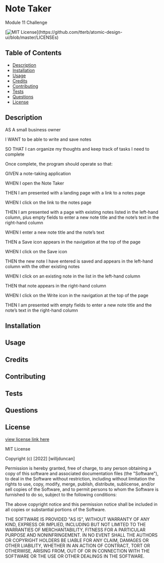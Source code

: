 # Note Taker
Module 11 Challenge

[![MIT License](https://img.shields.io/apm/l/atomic-design-ui.svg?)](https://github.com/tterb/atomic-design-ui/blob/master/LICENSEs)

        

## Table of Contents
- [Description](#description)
- [Installation](#installation)
- [Usage](#usage)
- [Credits](#credits)
- [Contributing](#contributing)
- [Tests](#tests)
- [Questions](#questions)
- [License](#license)  
        



## Description

AS A small business owner

I WANT to be able to write and save notes

SO THAT I can organize my thoughts and keep track of tasks I need to complete


<!-- Team-Profile-Generator is a program that allows the user to set up a workforce list consisting of employees, managers, engineers, and interns. The creation of the program is intended to test and improve my skills using ES6, Node, Jest, and npm, while also giving me a chance to plan and form a project using an object-oriented approach that prioritizes testing first. By the end of the challenge, I should feel more comfortable and equipped to work on back-end development in a professional setting.  -->

Once complete, the program should operate so that:

GIVEN a note-taking application

WHEN I open the Note Taker

THEN I am presented with a landing page with a link to a notes page

WHEN I click on the link to the notes page

THEN I am presented with a page with existing notes listed in the left-hand column, plus empty fields to enter a new note title and the note’s text in the right-hand column

WHEN I enter a new note title and the note’s text

THEN a Save icon appears in the navigation at the top of the page

WHEN I click on the Save icon

THEN the new note I have entered is saved and appears in the left-hand column with the other existing notes

WHEN I click on an existing note in the list in the left-hand column

THEN that note appears in the right-hand column

WHEN I click on the Write icon in the navigation at the top of the page

THEN I am presented with empty fields to enter a new note title and the note’s text in the right-hand column


<!-- The final product should place however many members of the workforce there are into their own individual cards with active links on a webpage. 

This project had to be accomplished with careful planning, first setting up the necessary scaffolding according to the Challenge guidelines, then downloading the necessary tools, including npm, inquirer, and Jest. From there, the tests had to be established for each Class, before any building of the Classes could commence. I started the classes with Employee and then moved on to the others, using Jest-Another-RPG as a blueprint for extending the "Employee" functionality to the other classes. I then set up the inquirer to ask the pertinent questions and store the items. I realized it may be easier to set up that functionality within a class, similar to how there was a Game class in Jest-Another-RPG. Therefore, I added an additional class js file to handle all of that. 

I took inspiration from the profile generator of Module 9 for the rest of the challenge, since that was where I had most experience writing and copying html onto a page. Using similar functions, I created the markdown, write, and copy functions, placing them in their own utils and src folders. I went ahead and also copied the CSS file provided in module 9 and added minor changes, such as background color to fit my need. I decided not to remove unapplied classes so that, in the future, should I choose to alter the CSS, it will be easier to adapt. After some tinkering, I managed to display the information properly.  -->



## Installation

<!-- Links to the repository and deployed website can be found at [Questions](#questions).

Because this project runs from the machine and not the browser, it cannot be deployed. The project is on github, however. You must first clone the repo, then run the command "npm install" on the Terminal/Command Line in order to download the dependencies. Make sure to also download inquirer, using "npm install inquirer". From there, you can fill out your team. If you want to run tests, you also have to install Jest, using "npm install jest --save-dev". -->


## Usage

<!-- Once the project is cloned and the dependencies downloaded, type "node index" to run the program. The program will provide you with multiple prompts to fill out. When you're done, your new webpage should appear in the dist/ folder for you to open up onto your preferred browser. 

Screenshots of the mockup and actual site are shown below

![screenshot of Mockup](/images/screenshot-mockup.png)
![screenshot of Active Site](/images/screenshot-active.png)


Screenshots of the WorkForce Class, Engineer class, and page-template is below: 

![screenshot of WorkForce](/images/screenshot-workforce.png)
![screenshot of Engineer](/images/screenshot-engineer.png)
![screenshot of page-template](/images/screenshot-page-template.png)

A video explaining and demonstrating the app's functionality is below:

[https://drive.google.com/file/d/1fpUPzZ8xsgI8BrnhTcdO_vuMhYNBl-P1/view](https://drive.google.com/file/d/1fpUPzZ8xsgI8BrnhTcdO_vuMhYNBl-P1/view) -->


## Credits

<!-- The coding boot camp Professional README Guide found at https://coding-boot-camp.github.io/full-stack/github/professional-readme-guide was used as a template for this README. The license was picked from [https://choosealicense.com/](https://choosealicense.com/).The WHEN/THEN section of this README was based off the project assignment Acceptance Criteria. No TAs or classmates were used in the making of this challenge. Most influence was taken particularly from Jest-Another-RPG of Module 10 and the Portfolio Generator from Module 9. Stack Overflow, MDN Web Docs, W3, and Google were critical to my success. Node.js, Jest, and NPM's Inquirer were also used. -->



## Contributing

<!-- Other items to be added can be more classes of employee, such as junior developer, salesperson, or whatever other job may be offered at the organization in question. Speaking of which, a class could be made for the organization as a whole. Addesses, resumes, salaries, PTO, age, social security number, direct deposit, and much more can be added to the input, as long as the more private information is handled with the respective care. Styling can also be improved.  -->


## Tests

<!-- Tests were created using Jest. Currently, there are 22 tests, and all of them pass. More tests can be added to further fill out the 4 classes currently available. To run a test, type "npm run test /CLASS/" to run the tests associated with a specific class (labeled /CLASS/ in the example). -->


## Questions

<!-- My Github username is willjduncan.


My Github Profile can be found below:

[https://github.com/willjduncan](https://github.com/willjduncan)


The repository to this project is below:

[https://github.com/willjduncan/team-profile-generator.git](https://github.com/willjduncan/team-profile-generator.git)


For any additional questions, I can be reached at willdunc12@gmail.com. -->



## License

[view license link here](https://choosealicense.com/licenses/mit/)

        
MIT License

Copyright (c) [2022] [willjduncan]

Permission is hereby granted, free of charge, to any person obtaining a copy
of this software and associated documentation files (the "Software"), to deal
in the Software without restriction, including without limitation the rights
to use, copy, modify, merge, publish, distribute, sublicense, and/or sell
copies of the Software, and to permit persons to whom the Software is
furnished to do so, subject to the following conditions:

The above copyright notice and this permission notice shall be included in all
copies or substantial portions of the Software.

THE SOFTWARE IS PROVIDED "AS IS", WITHOUT WARRANTY OF ANY KIND, EXPRESS OR
IMPLIED, INCLUDING BUT NOT LIMITED TO THE WARRANTIES OF MERCHANTABILITY,
FITNESS FOR A PARTICULAR PURPOSE AND NONINFRINGEMENT. IN NO EVENT SHALL THE
AUTHORS OR COPYRIGHT HOLDERS BE LIABLE FOR ANY CLAIM, DAMAGES OR OTHER
LIABILITY, WHETHER IN AN ACTION OF CONTRACT, TORT OR OTHERWISE, ARISING FROM,
OUT OF OR IN CONNECTION WITH THE SOFTWARE OR THE USE OR OTHER DEALINGS IN THE
SOFTWARE.

